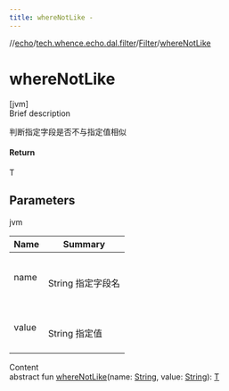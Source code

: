 ```yaml
---
title: whereNotLike -
---
```

//[echo](../../index.md)/[tech.whence.echo.dal.filter](../index.md)/[Filter](index.md)/[whereNotLike](where-not-like.md)



# whereNotLike  
[jvm]  
Brief description  


判断指定字段是否不与指定值相似



#### Return  


T



## Parameters  
  
jvm  
  
|  Name|  Summary| 
|---|---|
| name| <br><br>String 指定字段名<br><br>
| value| <br><br>String 指定值<br><br>
  
  
Content  
abstract fun [whereNotLike](where-not-like.md)(name: [String](https://kotlinlang.org/api/latest/jvm/stdlib/kotlin/-string/index.html), value: [String](https://kotlinlang.org/api/latest/jvm/stdlib/kotlin/-string/index.html)): [T](index.md)  



